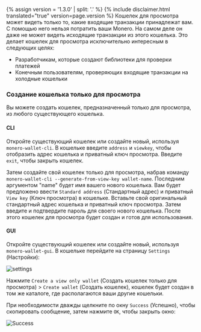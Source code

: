 {% assign version = '1.3.0' | split: '.' %}
{% include disclaimer.html translated="true" version=page.version %}
Кошелек для просмотра может видеть только то, какие входящие транзакции принадлежат вам. С помощью него нельзя потратить ваши Monero. На самом деле он даже не может видеть исходящие транзакции из этого кошелька. Это делает кошелек для просмотра исключительно интересным в следующих целях:

* Разработчикам, которые создают библиотеки для проверки платежей
* Конечным пользователям, проверяющих входящие транзакции на холодные кошельки

### Создание кошелька только для просмотра

Вы можете создать кошелек, предназначенный только для просмотра, из любого существующего кошелька.

#### CLI

Откройте существующий кошелек или создайте новый, используя `monero-wallet-cli`. В кошельке введите `address` и `viewkey`, чтобы отобразить адрес кошелька и приватный ключ просмотра. Введите `exit`, чтобы закрыть кошелек.

Затем создайте свой кошелек только для просмотра, набрав команду `monero-wallet-cli --generate-from-view-key wallet-name`. Последним аргументом "name" будет имя вашего нового кошелька. Вам будет предложено ввести `Standard address` (Стандартный адрес) и приватный `View key` (Ключ просмотра) в кошельке. Вставьте свой оригинальный стандартный адрес кошелька и приватный ключ просмотра. Затем введите и подтвердите пароль для своего нового кошелька. После этого кошелек для просмотра будет создан и готов для использования.

#### GUI

Откройте существующий кошелек или создайте новый, используя `monero-wallet-gui`. В кошельке перейдите на страницу `Settings` (Настройки):

![settings](png/view-only/settings.png)

Нажмите `Create a view only wallet` (Создать кошелек только для просмотра) > `Create wallet` (Создать кошелек), кошелек будет создан в том же каталоге, где располагаются ваши другие кошельки.

При необходимости дважды щелкните по окну `Success` (Успешно), чтобы скопировать сообщение, затем нажмите `ОК`, чтобы закрыть окно:

![Success](png/view-only/Success.png)
